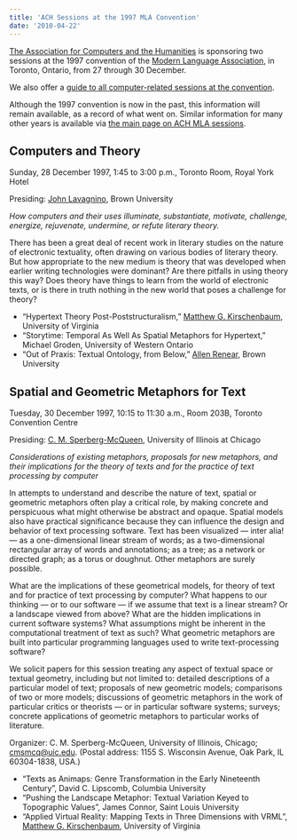 ```yaml
---
title: 'ACH Sessions at the 1997 MLA Convention'
date: '2010-04-22'
---
```

[The Association for Computers and the Humanities](/) is sponsoring two sessions at the 1997 convention of the [Modern Language Association](http://www.mla.org/), in Toronto, Ontario, from 27 through 30 December.

We also offer a [guide to all computer-related sessions at the convention](?q=node/54).

Although the 1997 convention is now in the past, this information will  
remain available, as a record of what went on. Similar information for many other years is available via [the main page on ACH MLA sessions](?q=node/25).

Computers and Theory
--------------------

Sunday, 28 December 1997, 1:45 to 3:00 p.m., Toronto Room, Royal York Hotel

Presiding: [John Lavagnino](http://www.stg.brown.edu/~lav/), Brown University

*How computers and their uses illuminate, substantiate, motivate, challenge, energize, rejuvenate, undermine, or refute literary theory.*

There has been a great deal of recent work in literary studies on the nature of electronic textuality, often drawing on various bodies of literary theory. But how appropriate to the new medium is theory that was developed when earlier writing technologies were dominant? Are there pitfalls in using theory this way? Does theory have things to learn from the world of electronic texts, or is there in truth nothing in the new world that poses a challenge for theory?

- “Hypertext Theory Post-Poststructuralism,” [Matthew G. Kirschenbaum](http://www.iath.virginia.edu/~mgk3k/), University of Virginia
- “Storytime: Temporal As Well As Spatial Metaphors for Hypertext,” Michael Groden, University of Western Ontario
- “Out of Praxis: Textual Ontology, from Below,” [Allen Renear](http://www.stg.brown.edu/stg/staff_pages/allen.html), Brown University

Spatial and Geometric Metaphors for Text
----------------------------------------

Tuesday, 30 December 1997, 10:15 to 11:30 a.m., Room 203B, Toronto Convention Centre

Presiding: [C. M. Sperberg-McQueen](http://www.uic.edu/~cmsmcq/), University of Illinois at Chicago

*Considerations of existing metaphors, proposals for new metaphors, and their implications for the theory of texts and for the practice of text processing by computer*

In attempts to understand and describe the nature of text, spatial or geometric metaphors often play a critical role, by making concrete and perspicuous what might otherwise be abstract and opaque. Spatial models also have practical significance because they can influence the design and behavior of text processing software. Text has been visualized — inter alia! — as a one-dimensional linear stream of words; as a two-dimensional rectangular array of words and annotations; as a tree; as a network or directed graph; as a torus or doughnut. Other metaphors are surely possible.

What are the implications of these geometrical models, for theory of text and for practice of text processing by computer? What happens to our thinking — or to our software — if we assume that text is a linear stream? Or a landscape viewed from above? What are the hidden implications in current software systems? What assumptions might be inherent in the computational treatment of text as such? What geometric metaphors are built into particular programming languages used to write text-processing software?

We solicit papers for this session treating any aspect of textual space or textual geometry, including but not limited to: detailed descriptions of a particular model of text; proposals of new geometric models; comparisons of two or more models; discussions of geometric metaphors in the work of particular critics or theorists — or in particular software systems; surveys; concrete applications of geometric metaphors to particular works of literature.

Organizer: C. M. Sperberg-McQueen, University of Illinois, Chicago; [cmsmcq@uic.edu](cmsmcq@uic.edu). (Postal address: 1155 S. Wisconsin Avenue, Oak Park, IL 60304-1838, USA.)

- “Texts as Animaps: Genre Transformation in the Early Nineteenth Century”, David C. Lipscomb, Columbia University
- “Pushing the Landscape Metaphor: Textual Variation Keyed to Topographic Values”, James Connor, Saint Louis University
- “Applied Virtual Reality: Mapping Texts in Three Dimensions with VRML”, [Matthew G. Kirschenbaum](http://www.iath.virginia.edu/~mgk3k/), University of Virginia

